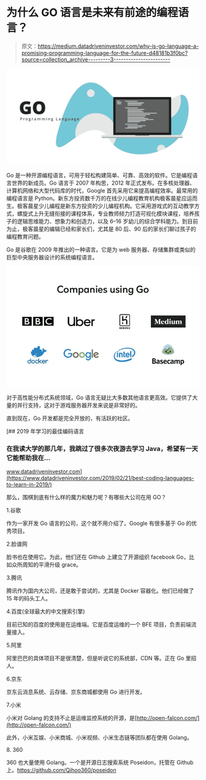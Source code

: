 # 为什么 GO 语言是未来有前途的编程语言？

> 原文：<https://medium.datadriveninvestor.com/why-is-go-language-a-promising-programming-language-for-the-future-d48181b3f0bc?source=collection_archive---------3----------------------->

![](img/6f4dcfbbea75044f9b239aa089fe5622.png)

Go 是一种开源编程语言，可用于轻松构建简单、可靠、高效的软件。它是编程语言世界的新成员。Go 语言于 2007 年构思，2012 年正式发布。在多核处理器、计算机网络和大型代码库的时代，Google 首先采用它来提高编程效率。最常用的编程语言是 Python。新东方投资数千万的在线少儿编程教育机构极客晨星应运而生。极客晨星少儿编程是新东方投资的少儿编程机构。它采用游戏式的互动教学方式，螺旋式上升无缝衔接的课程体系，专业教师倾力打造可视化模块课程，培养孩子的逻辑思维能力、想象力和创造力，以及 6–16 岁幼儿的综合学科能力。到目前为止，极客晨星的编辑已经和家长们，尤其是 80 后、90 后的家长们聊过孩子的编程教育问题。

Go 是谷歌在 2009 年推出的一种语言。它是为 web 服务器、存储集群或类似的巨型中央服务器设计的系统编程语言。

![](img/fe31ea1da94d2082c0a8bd5b6fc93ad9.png)

对于高性能分布式系统领域，Go 语言无疑比大多数其他语言更高效。它提供了大量的并行支持，这对于游戏服务器开发来说是非常好的。

直到现在，Go 开发都是完全开放的，有活跃的社区。

[](https://www.datadriveninvestor.com/2019/02/21/best-coding-languages-to-learn-in-2019/) [## 2019 年学习的最佳编码语言

### 在我读大学的那几年，我跳过了很多次夜游去学习 Java，希望有一天它能帮助我在…

www.datadriveninvestor.com](https://www.datadriveninvestor.com/2019/02/21/best-coding-languages-to-learn-in-2019/) 

那么，围棋到底有什么样的魔力和魅力呢？有哪些大公司在用 GO？

1.谷歌

作为一家开发 Go 语言的公司，这个就不用介绍了。Google 有很多基于 Go 的优秀项目。

2.脸谱网

脸书也在使用它。为此，他们还在 Github 上建立了开源组织 facebook Go，比如众所周知的平滑升级 grace。

3.腾讯

腾讯作为国内大公司，还是敢于尝试的，尤其是 Docker 容器化。他们已经做了 15 年的码头工人。

4.百度(全球最大的中文搜索引擎)

目前已知的百度的使用是在运维端。它是百度运维的一个 BFE 项目，负责前端流量接入。

5.阿里

阿里巴巴的具体项目不是很清楚，但是听说它的系统部，CDN 等。正在 Go 里招人。

6.京东

京东云消息系统、云存储、京东商城都使用 Go 进行开发。

7.小米

小米对 Golang 的支持不止是运维监控系统的开源，是[http://open-falcon.com/](http://open-falcon.com/)

此外，小米互娱、小米商城、小米视频、小米生态链等团队都在使用 Golang。

8\. 360

360 也大量使用 Golang。一个是开源日志搜索系统 Poseidon，托管在 Github 上。https://github.com/Qihoo360/poseidon